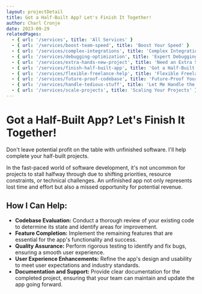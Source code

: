 ```yaml
---
layout: projectDetail
title: Got a Half-Built App? Let's Finish It Together!
author: Charl Cronje
date: 2023-09-29
relatedPages:
  - { url: '/services', title: 'All Services' }
  - { url: '/services/boost-team-speed', title: 'Boost Your Speed' }
  - { url: '/services/complex-integrations', title: 'Complex Integrations' }
  - { url: '/services/debugging-optimization', title: 'Expert Debugging' } 
  - { url: '/services/extra-hands-new-project', title: 'Need an Extra Set of Hands?' } 
  - { url: '/services/finish-half-built-app', title: 'Got a Half-Built App?' } 
  - { url: '/services/flexible-freelance-help', title: 'Flexible Freelance Help' } 
  - { url: '/services/future-proof-codebase', title: 'Future-Proof Your Codebase' } 
  - { url: '/services/handle-tedious-stuff', title: 'Let Me Handle the Tedious Stuff' }     
  - { url: '/services/scale-projects', title: 'Scaling Your Projects' }   
---
```


# Got a Half-Built App? Let's Finish It Together!

Don't leave potential profit on the table with unfinished software. I'll help complete your half-built projects.

In the fast-paced world of software development, it's not uncommon for projects to stall halfway through due to shifting priorities, resource constraints, or technical challenges. An unfinished app not only represents lost time and effort but also a missed opportunity for potential revenue.

## How I Can Help:

- **Codebase Evaluation:** Conduct a thorough review of your existing code to determine its state and identify areas for improvement.
- **Feature Completion:** Implement the remaining features that are essential for the app's functionality and success.
- **Quality Assurance:** Perform rigorous testing to identify and fix bugs, ensuring a smooth user experience.
- **User Experience Enhancements:** Refine the app's design and usability to meet user expectations and industry standards.
- **Documentation and Support:** Provide clear documentation for the completed project, ensuring that your team can maintain and update the app going forward.